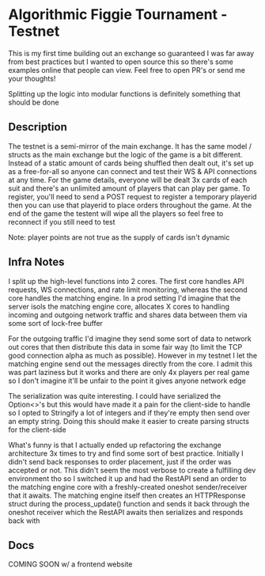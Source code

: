 # Algorithmic Figgie Tournament - Testnet

This is my first time building out an exchange so guaranteed I was far away from best practices but I wanted to open source this so there's some examples online that people can view. Feel free to open PR's or send me your thoughts!

Splitting up the logic into modular functions is definitely something that should be done

## Description

The testnet is a semi-mirror of the main exchange. It has the same model / structs as the main exchange but the logic of the game is a bit different. Instead of a static amount of cards being shuffled then dealt out, it's set up as a free-for-all so anyone can connect and test their WS & API connections at any time. For the game details, everyone will be dealt 3x cards of each suit and there's an unlimited amount of players that can play per game. To register, you'll need to send a POST request to register a temporary playerid then you can use that playerid to place orders throughout the game. At the end of the game the testent will wipe all the players so feel free to reconnect if you still need to test

Note: player points are not true as the supply of cards isn't dynamic

## Infra Notes

I split up the high-level functions into 2 cores. The first core handles API requests, WS connections, and rate limit monitoring, whereas the second core handles the matching engine. In a prod setting I'd imagine that the server isols the matching engine core, allocates X cores to handling incoming and outgoing network traffic and shares data between them via some sort of lock-free buffer

For the outgoing traffic I'd imagine they send some sort of data to network out cores that then distribute this data in some fair way (to limit the TCP good connection alpha as much as possible). However in my testnet I let the matching engine send out the messages directly from the core. I admit this was part laziness but it works and there are only 4x players per real game so I don't imagine it'll be unfair to the point it gives anyone network edge

The serialization was quite interesting. I could have serialized the Option<>'s but this would have made it a pain for the client-side to handle so I opted to Stringify a lot of integers and if they're empty then send over an empty string. Doing this should make it easier to create parsing structs for the client-side

What's funny is that I actually ended up refactoring the exchange architecture 3x times to try and find some sort of best practice. Initially I didn't send back responses to order placement, just if the order was accepted or not. This didn't seem the most verbose to create a fulfilling dev environment tho so I switched it up and had the RestAPI send an order to the matching engine core with a freshly-created oneshot sender/receiver that it awaits. The matching engine itself then creates an HTTPResponse struct during the process_update() function and sends it back through the oneshot receiver which the RestAPI awaits then serializes and responds back with

## Docs

COMING SOON w/ a frontend website